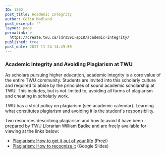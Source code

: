 ```yaml
---
ID: 1302
post_title: Academic Integrity
author: Colin Madland
post_excerpt: ""
layout: page
permalink: >
  https://create.twu.ca/ldrs591-sp18/academic-integrity/
published: true
post_date: 2017-11-24 14:49:50
---
```

### Academic Integrity and Avoiding Plagiarism at TWU

As scholars pursuing higher education, academic integrity is a core value of the entire TWU community. Students are invited into this scholarly culture and required to abide by the principles of sound academic scholarship at TWU. This includes, but is not limited to, avoiding all forms of plagiarism and cheating in scholarly work.

TWU has a strict policy on plagiarism (see academic calendar). Learning what constitutes plagiarism and avoiding it is the student's responsibility.

Two resources describing plagiarism and how to avoid it have been prepared by TWU Librarian William Badke and are freely available for viewing at the links below:

* [Plagiarism: How to get it out of your life](https://prezi.com/od62fxnkbmxh/plagiarism-how-to-get-it-out-of-your-life/) (Prezi)
* [Plagiarism: How to recognize it](https://docs.google.com/presentation/d/10ujmBKDRdb53SZ3XHRoXJF6M52Uhu-kr2CV8l654XeA/edit#slide=id.p3) (Google Slides)